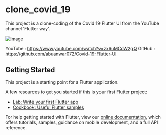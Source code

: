# clone_covid_19

This project is a clone-coding of the Covid 19 Flutter UI from the YouTube channel 'Flutter way'.

![image](https://user-images.githubusercontent.com/36909992/125219553-eb784e00-e2ff-11eb-9e88-11830a14380c.png)

YouTube : https://www.youtube.com/watch?v=zx6uMCoW2gQ
GitHub : https://github.com/abuanwar072/Covid-19-Flutter-UI

## Getting Started

This project is a starting point for a Flutter application.

A few resources to get you started if this is your first Flutter project:

- [Lab: Write your first Flutter app](https://flutter.dev/docs/get-started/codelab)
- [Cookbook: Useful Flutter samples](https://flutter.dev/docs/cookbook)

For help getting started with Flutter, view our
[online documentation](https://flutter.dev/docs), which offers tutorials,
samples, guidance on mobile development, and a full API reference.
